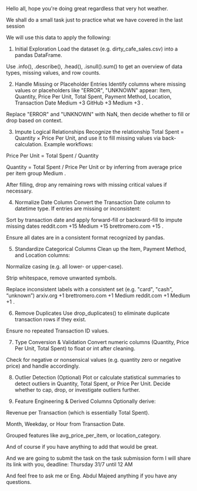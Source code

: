 Hello all, hope you're doing great regardless that very hot weather.

We shall do a small task just to practice what we have covered in the last session

We will use this data to apply the following:

1. Initial Exploration
   Load the dataset (e.g. dirty_cafe_sales.csv) into a pandas DataFrame.

Use .info(), .describe(), .head(), .isnull().sum() to get an overview of data types, missing values, and row counts.

2. Handle Missing or Placeholder Entries
   Identify columns where missing values or placeholders like "ERROR", "UNKNOWN" appear: Item, Quantity, Price Per Unit, Total Spent, Payment Method, Location, Transaction Date
   Medium
   +3
   GitHub
   +3
   Medium
   +3
   .

Replace "ERROR" and "UNKNOWN" with NaN, then decide whether to fill or drop based on context.

3. Impute Logical Relationships
   Recognize the relationship Total Spent = Quantity × Price Per Unit, and use it to fill missing values via back-calculation. Example workflows:

Price Per Unit = Total Spent / Quantity

Quantity = Total Spent / Price Per Unit or by inferring from average price per item group
Medium
.

After filling, drop any remaining rows with missing critical values if necessary.

4. Normalize Date Column
   Convert the Transaction Date column to datetime type. If entries are missing or inconsistent:

Sort by transaction date and apply forward-fill or backward-fill to impute missing dates
reddit.com
+15
Medium
+15
brettromero.com
+15
.

Ensure all dates are in a consistent format recognized by pandas.

5. Standardize Categorical Columns
   Clean up the Item, Payment Method, and Location columns:

Normalize casing (e.g. all lower‑ or upper‑case).

Strip whitespace, remove unwanted symbols.

Replace inconsistent labels with a consistent set (e.g. "card", "cash", “unknown”)
arxiv.org
+1
brettromero.com
+1
Medium
reddit.com
+1
Medium
+1
.

6. Remove Duplicates
   Use drop_duplicates() to eliminate duplicate transaction rows if they exist.

Ensure no repeated Transaction ID values.

7. Type Conversion & Validation
   Convert numeric columns (Quantity, Price Per Unit, Total Spent) to float or int after cleaning.

Check for negative or nonsensical values (e.g. quantity zero or negative price) and handle accordingly.

8. Outlier Detection (Optional)
   Plot or calculate statistical summaries to detect outliers in Quantity, Total Spent, or Price Per Unit. Decide whether to cap, drop, or investigate outliers further.

9. Feature Engineering & Derived Columns
   Optionally derive:

Revenue per Transaction (which is essentially Total Spent).

Month, Weekday, or Hour from Transaction Date.

Grouped features like avg_price_per_item, or location_category.

And of course if you have anything to add that would be great.

And we are going to submit the task on the task submission form I will share its link with you, deadline: Thursday 31/7 until 12 AM

And feel free to ask me or Eng. Abdul Majeed anything if you have any questions.

